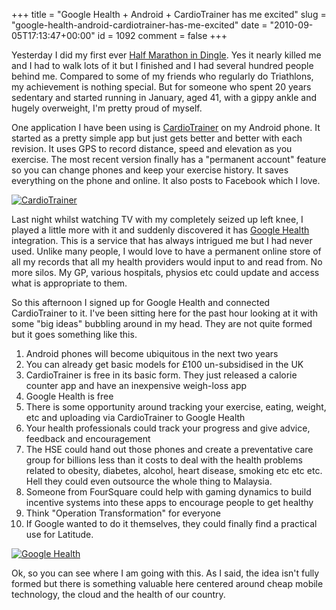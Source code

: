 +++
title = "Google Health + Android + CardioTrainer has me excited"
slug = "google-health-android-cardiotrainer-has-me-excited"
date = "2010-09-05T17:13:47+00:00"
id = 1092
comment = false
+++

<div>

Yesterday I did my first ever [Half Marathon in Dingle](http://dinglemarathon.ie/). Yes it nearly killed me and I had to walk lots of it but I finished and I had several hundred people behind me. Compared to some of my friends who regularly do Triathlons, my achievement is nothing special. But for someone who spent 20 years sedentary and started running in January, aged 41, with a gippy ankle and hugely overweight, I'm pretty proud of myself.

One application I have been using is [CardioTrainer](http://www.worksmartlabs.com/cardiotrainer) on my Android phone. It started as a pretty simple app but just gets better and better with each revision. It uses GPS to record distance, speed and elevation as you exercise. The most recent version finally has a "permanent account" feature so you can change phones and keep your exercise history. It saves everything on the phone and online. It also posts to Facebook which I love.

[![](https://d1tidq54inel9p.cloudfront.net/wp-content/uploads/2010/09/screenshot_4.png "CardioTrainer")](http://www.worksmartlabs.com/)

Last night whilst watching TV with my completely seized up left knee, I played a little more with it and suddenly discovered it has [Google Health](http://health.google.com) integration. This is a service that has always intrigued me but I had never used. Unlike many people, I would love to have a permanent online store of all my records that all my health providers would input to and read from. No more silos. My GP, various hospitals, physios etc could update and access what is appropriate to them.

So this afternoon I signed up for Google Health and connected CardioTrainer to it. I've been sitting here for the past hour looking at it with some "big ideas" bubbling around in my head. They are not quite formed but it goes something like this.

1.  Android phones will become ubiquitous in the next two years
2.  You can already get basic models for £100 un-subsidised in the UK
3.  CardioTrainer is free in its basic form. They just released a calorie counter app and have an inexpensive weigh-loss app
4.  Google Health is free
5.  There is some opportunity around tracking your exercise, eating, weight, etc and uploading via CardioTrainer to Google Health
6.  Your health professionals could track your progress and give advice, feedback and encouragement
7.  The HSE could hand out those phones and create a preventative care group for billions less than it costs to deal with the health problems related to obesity, diabetes, alcohol, heart disease, smoking etc etc etc. Hell they could even outsource the whole thing to Malaysia.
8.  Someone from FourSquare could help with gaming dynamics to build incentive systems into these apps to encourage people to get healthy
9.  Think "Operation Transformation" for everyone
10.  If Google wanted to do it themselves, they could finally find a practical use for Latitude.

[![](https://d1tidq54inel9p.cloudfront.net/wp-content/uploads/2010/09/google_health.jpg "Google Health")](http://health.google.com/)

Ok, so you can see where I am going with this. As I said, the idea isn't fully formed but there is something valuable here centered around cheap mobile technology, the cloud and the health of our country.

</div>
